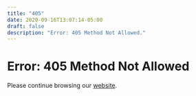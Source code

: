 ```yaml
---
title: "405"
date: 2020-09-16T13:07:14-05:00
draft: false
description: "Error: 405 Method Not Allowed."
---
```

Error: 405 Method Not Allowed
=============================

Please continue browsing our [website](/).
